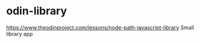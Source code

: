 # odin-library
https://www.theodinproject.com/lessons/node-path-javascript-library
Small library app